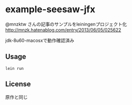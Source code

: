 # example-seesaw-jfx

@mnzktw さんの記事のサンプルをleiningenプロジェクト化
http://mnzk.hatenablog.com/entry/2013/06/05/025622

jdk-8u60-macosxで動作確認済み

## Usage

```(bash)
lein run
```

## License

原作と同じ
